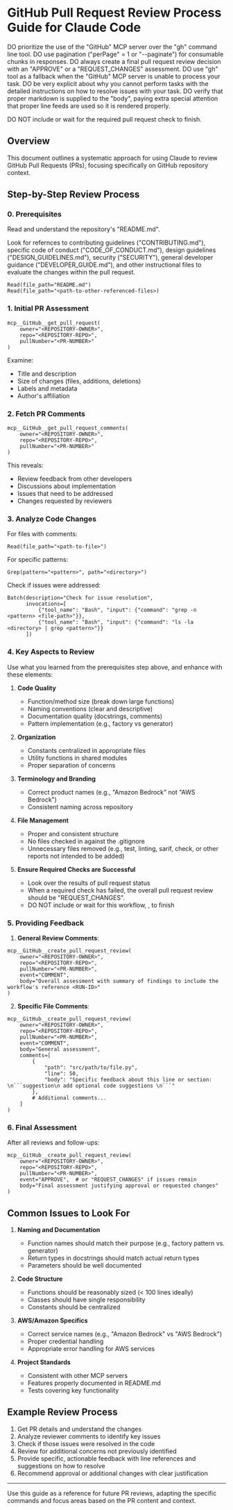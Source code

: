 # GitHub Pull Request Review Process Guide for Claude Code

DO prioritize the use of the "GitHub" MCP server over the "gh" command line tool.
DO use pagination ("perPage" = 1 or "--paginate") for consumable chunks in responses.
DO always create a final pull request review decision with an "APPROVE" or a "REQUEST_CHANGES" assessment.
DO use "gh" tool as a fallback when the "GitHub" MCP server is unable to process your task.
DO be very explicit about why you cannot perform tasks with the detailed instructions on how to resolve issues with your task.
DO verify that proper markdown is supplied to the "body", paying extra special attention that proper line feeds are used so it is rendered properly.

DO NOT include or wait for the required <WORKFLOW> pull request check to finish.

## Overview

This document outlines a systematic approach for using Claude to review GitHub Pull Requests (PRs), focusing specifically on GitHub repository context.

## Step-by-Step Review Process

### 0. Prerequisites

Read and understand the repository's "README.md".

Look for refernces to contributing guidelines ("CONTRIBUTING.md"), specific code of conduct ("CODE_OF_CONDUCT.md"), design guidelines ("DESIGN_GUIDELINES.md"), security ("SECURITY"), general developer guidance ("DEVELOPER_GUIDE.md"), and other instructional files to evaluate the changes within the pull request.

```tool
Read(file_path="README.md")
Read(file_path="<path-to-other-referenced-files>)
```

### 1. Initial PR Assessment

```tool
mcp__GitHub__get_pull_request(
    owner="<REPOSITORY-OWNER>",
    repo="<REPOSITORY-REPO>",
    pullNumber="<PR-NUMBER>"
)
```

Examine:
- Title and description
- Size of changes (files, additions, deletions)
- Labels and metadata
- Author's affiliation

### 2. Fetch PR Comments

```tool
mcp__GitHub__get_pull_request_comments(
    owner="<REPOSITORY-OWNER>",
    repo="<REPOSITORY-REPO>",
    pullNumber="<PR-NUMBER>"
)
```

This reveals:
- Review feedback from other developers
- Discussions about implementation
- Issues that need to be addressed
- Changes requested by reviewers

### 3. Analyze Code Changes

For files with comments:
```tool
Read(file_path="<path-to-file>")
```

For specific patterns:
```tool
Grep(pattern="<pattern>", path="<directory>")
```

Check if issues were addressed:
```tool
Batch(description="Check for issue resolution",
      invocations=[
          {"tool_name": "Bash", "input": {"command": "grep -n <pattern> <file-path>"}},
          {"tool_name": "Bash", "input": {"command": "ls -la <directory> | grep <pattern>"}}
      ])
```

### 4. Key Aspects to Review

Use what you learned from the prerequisites step above, and enhance with these elements:

1. **Code Quality**
   - Function/method size (break down large functions)
   - Naming conventions (clear and descriptive)
   - Documentation quality (docstrings, comments)
   - Pattern implementation (e.g., factory vs generator)

2. **Organization**
   - Constants centralized in appropriate files
   - Utility functions in shared modules
   - Proper separation of concerns

3. **Terminology and Branding**
   - Correct product names (e.g., "Amazon Bedrock" not "AWS Bedrock")
   - Consistent naming across repository

4. **File Management**
   - Proper and consistent structure
   - No files checked in against the .gitignore
   - Unnecessary files removed (e.g., test, linting, sarif, check, or other reports not intended to be added)

5. **Ensure Required Checks are Successful**
   - Look over the results of pull request status
   - When a required check has failed, the overall pull request review should be "REQUEST_CHANGES".
   - DO NOT include or wait for this workflow, <WORKFLOW>, to finish

### 5. Providing Feedback

1. **General Review Comments**:
```tool
mcp__GitHub__create_pull_request_review(
    owner="<REPOSITORY-OWNER>",
    repo="<REPOSITORY-REPO>",
    pullNumber="<PR-NUMBER>",
    event="COMMENT",
    body="Overall assessment with summary of findings to include the workflow's reference <RUN-ID>"
)
```

2. **Specific File Comments**:
```tool
mcp__GitHub__create_pull_request_review(
    owner="<REPOSITORY-OWNER>",
    repo="<REPOSITORY-REPO>",
    pullNumber="<PR-NUMBER>",
    event="COMMENT",
    body="General assessment",
    comments=[
        {
            "path": "src/path/to/file.py",
            "line": 50,
            "body": "Specific feedback about this line or section: \n```suggestion\n add optional code suggestions \n```"
        },
        # Additional comments...
    ]
)
```

### 6. Final Assessment

After all reviews and follow-ups:

```tool
mcp__GitHub__create_pull_request_review(
    owner="<REPOSITORY-OWNER>",
    repo="<REPOSITORY-REPO>",
    pullNumber="<PR-NUMBER>",
    event="APPROVE",  # or "REQUEST_CHANGES" if issues remain
    body="Final assessment justifying approval or requested changes"
)
```

## Common Issues to Look For

1. **Naming and Documentation**
   - Function names should match their purpose (e.g., factory pattern vs. generator)
   - Return types in docstrings should match actual return types
   - Parameters should be well documented

2. **Code Structure**
   - Functions should be reasonably sized (< 100 lines ideally)
   - Classes should have single responsibility
   - Constants should be centralized

3. **AWS/Amazon Specifics**
   - Correct service names (e.g., "Amazon Bedrock" vs "AWS Bedrock")
   - Proper credential handling
   - Appropriate error handling for AWS services

4. **Project Standards**
   - Consistent with other MCP servers
   - Features properly documented in README.md
   - Tests covering key functionality

## Example Review Process

1. Get PR details and understand the changes
2. Analyze reviewer comments to identify key issues
3. Check if those issues were resolved in the code
4. Review for additional concerns not previously identified
5. Provide specific, actionable feedback with line references and suggestions on how to resolve
6. Recommend approval or additional changes with clear justification

---

Use this guide as a reference for future PR reviews, adapting the specific commands and focus areas based on the PR content and context.
